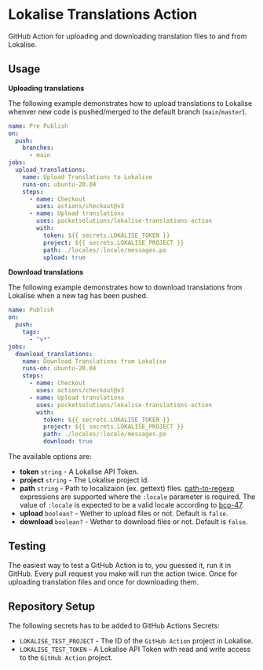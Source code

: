 # Lokalise Translations Action

GitHub Action for uploading and downloading translation files to and from Lokalise.

## Usage

**Uploading translations**

The following example demonstrates how to upload translations to Lokalise whenver new code is pushed/merged to the default branch (`main`/`master`).

```yaml
name: Pre Publish
on:
  push:
    branches:
      - main
jobs:
  upload_translations:
    name: Upload Translations to Lokalise
    runs-on: ubuntu-20.04
    steps:
      - name: Checkout
        uses: actions/checkout@v3
      - name: Upload translations
        uses: pocketsolutions/lokalise-translations-action
        with:
          token: ${{ secrets.LOKALISE_TOKEN }}
          project: ${{ secrets.LOKALISE_PROJECT }}
          path: ./locales/:locale/messages.po
          upload: true
```

**Download translations**

The following example demonstrates how to download translations from Lokalise when a new tag has been pushed.

```yaml
name: Publish
on:
  push:
    tags:
      - "v*"
jobs:
  download_translations:
    name: Download Translations from Lokalise
    runs-on: ubuntu-20.04
    steps:
      - name: Checkout
        uses: actions/checkout@v3
      - name: Upload translations
        uses: pocketsolutions/lokalise-translations-action
        with:
          token: ${{ secrets.LOKALISE_TOKEN }}
          project: ${{ secrets.LOKALISE_PROJECT }}
          path: ./locales/:locale/messages.po
          download: true
```

The available options are:

- **token** `string` - A Lokalise API Token.
- **project** `string` - The Lokalise project id.
- **path** `string` - Path to localizaion (ex. gettext) files. [path-to-regexp](https://github.com/pillarjs/path-to-regexp) expressions are supported where the `:locale` parameter is required. The value of `:locale` is expected to be a valid locale according to [bcp-47](https://en.wikipedia.org/wiki/IETF_language_tag).
- **upload** `boolean?` - Wether to upload files or not. Default is `false`.
- **download** `boolean?` - Wether to download files or not. Default is `false`.

## Testing

The easiest way to test a GitHub Action is to, you guessed it, run it in GitHub. Every pull request you make will run the action twice. Once for uploading translation files and once for downloading them.

## Repository Setup

The following secrets has to be added to GitHub Actions Secrets:

- `LOKALISE_TEST_PROJECT` - The ID of the `GitHub Action` project in Lokalise.
- `LOKALISE_TEST_TOKEN` - A Lokalise API Token with read and write access to the `GitHub Action` project.
